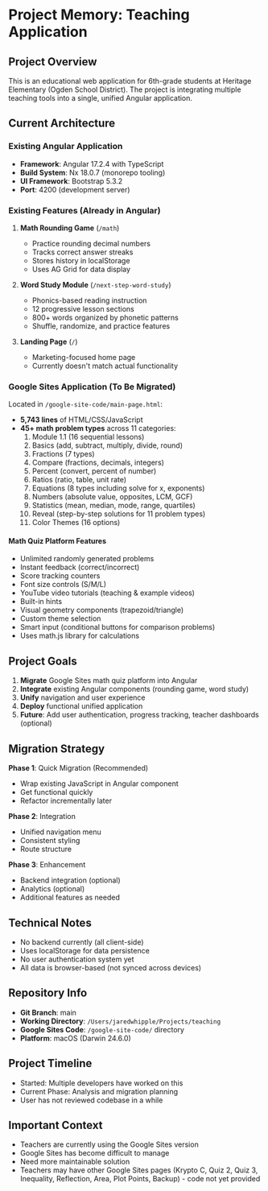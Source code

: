 # Project Memory: Teaching Application

## Project Overview
This is an educational web application for 6th-grade students at Heritage Elementary (Ogden School District). The project is integrating multiple teaching tools into a single, unified Angular application.

## Current Architecture

### Existing Angular Application
- **Framework**: Angular 17.2.4 with TypeScript
- **Build System**: Nx 18.0.7 (monorepo tooling)
- **UI Framework**: Bootstrap 5.3.2
- **Port**: 4200 (development server)

### Existing Features (Already in Angular)
1. **Math Rounding Game** (`/math`)
   - Practice rounding decimal numbers
   - Tracks correct answer streaks
   - Stores history in localStorage
   - Uses AG Grid for data display

2. **Word Study Module** (`/next-step-word-study`)
   - Phonics-based reading instruction
   - 12 progressive lesson sections
   - 800+ words organized by phonetic patterns
   - Shuffle, randomize, and practice features

3. **Landing Page** (`/`)
   - Marketing-focused home page
   - Currently doesn't match actual functionality

### Google Sites Application (To Be Migrated)
Located in `/google-site-code/main-page.html`:
- **5,743 lines** of HTML/CSS/JavaScript
- **45+ math problem types** across 11 categories:
  1. Module 1.1 (16 sequential lessons)
  2. Basics (add, subtract, multiply, divide, round)
  3. Fractions (7 types)
  4. Compare (fractions, decimals, integers)
  5. Percent (convert, percent of number)
  6. Ratios (ratio, table, unit rate)
  7. Equations (8 types including solve for x, exponents)
  8. Numbers (absolute value, opposites, LCM, GCF)
  9. Statistics (mean, median, mode, range, quartiles)
  10. Reveal (step-by-step solutions for 11 problem types)
  11. Color Themes (16 options)

#### Math Quiz Platform Features
- Unlimited randomly generated problems
- Instant feedback (correct/incorrect)
- Score tracking counters
- Font size controls (S/M/L)
- YouTube video tutorials (teaching & example videos)
- Built-in hints
- Visual geometry components (trapezoid/triangle)
- Custom theme selection
- Smart input (conditional buttons for comparison problems)
- Uses math.js library for calculations

## Project Goals
1. **Migrate** Google Sites math quiz platform into Angular
2. **Integrate** existing Angular components (rounding game, word study)
3. **Unify** navigation and user experience
4. **Deploy** functional unified application
5. **Future**: Add user authentication, progress tracking, teacher dashboards (optional)

## Migration Strategy
**Phase 1**: Quick Migration (Recommended)
- Wrap existing JavaScript in Angular component
- Get functional quickly
- Refactor incrementally later

**Phase 2**: Integration
- Unified navigation menu
- Consistent styling
- Route structure

**Phase 3**: Enhancement
- Backend integration (optional)
- Analytics (optional)
- Additional features as needed

## Technical Notes
- No backend currently (all client-side)
- Uses localStorage for data persistence
- No user authentication system yet
- All data is browser-based (not synced across devices)

## Repository Info
- **Git Branch**: main
- **Working Directory**: `/Users/jaredwhipple/Projects/teaching`
- **Google Sites Code**: `/google-site-code/` directory
- **Platform**: macOS (Darwin 24.6.0)

## Project Timeline
- Started: Multiple developers have worked on this
- Current Phase: Analysis and migration planning
- User has not reviewed codebase in a while

## Important Context
- Teachers are currently using the Google Sites version
- Google Sites has become difficult to manage
- Need more maintainable solution
- Teachers may have other Google Sites pages (Krypto C, Quiz 2, Quiz 3, Inequality, Reflection, Area, Plot Points, Backup) - code not yet provided
